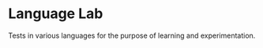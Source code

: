 
Language Lab
============

Tests in various languages for the purpose of learning and experimentation.

